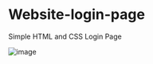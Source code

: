 # Website-login-page

Simple HTML and CSS Login Page


![image](https://github.com/Omkarzaware/Website-login-page/assets/129882875/72a8ce78-d802-4c7d-92bf-a2103553c0cf)
